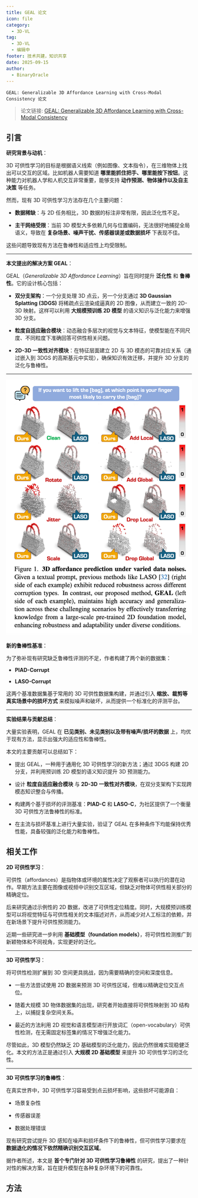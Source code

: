 ```yaml
---
title: GEAL 论文
icon: file
category:
  - 3D-VL
tag:
  - 3D-VL
  - 编辑中
footer: 技术共建，知识共享
date: 2025-09-15
author:
  - BinaryOracle
---
```


`GEAL: Generalizable 3D Affordance Learning with Cross-Modal Consistency 论文` 

<!-- more -->

> 论文链接: [GEAL: Generalizable 3D Affordance Learning with Cross-Modal Consistency](https://arxiv.org/abs/2412.09511)

## 引言

**研究背景与动机**：

3D 可供性学习的目标是根据语义线索（例如图像、文本指令），在三维物体上找出可以交互的区域。比如机器人需要知道 **哪里能抓住把手、哪里能按下按钮**。这种能力对机器人学和人机交互非常重要，能够支持 **动作预测、物体操作以及自主决策** 等任务。

然而，现有 3D 可供性学习方法存在几个主要问题：

* **数据稀缺**：与 2D 任务相比，3D 数据的标注非常有限，因此泛化性不足。

* **主干网络受限**：当前 3D 模型大多依赖几何与位置编码，无法很好地捕捉全局语义，导致在 **复杂场景、噪声干扰、传感器误差或数据损坏** 下表现不佳。

这些问题导致现有方法在鲁棒性和适应性上均受限制。

---

**本文提出的解决方案 GEAL**：

GEAL（*Generalizable 3D Affordance Learning*）旨在同时提升 **泛化性** 和 **鲁棒性**。它的设计核心包括：

* **双分支架构**：一个分支处理 3D 点云，另一个分支通过 **3D Gaussian Splatting (3DGS)** 将稀疏点云渲染成逼真的 2D 图像，从而建立一致的 2D-3D 映射。这样可以利用 **大规模预训练 2D 模型** 的语义知识与泛化能力来增强 3D 分支。

* **粒度自适应融合模块**：动态融合多层次的视觉与文本特征，使模型能在不同尺度、不同粒度下准确回答可供性相关问题。

* **2D-3D 一致性对齐模块**：在特征层面建立 2D 与 3D 模态的可靠对应关系（通过嵌入到 3DGS 的高斯基元中实现），确保知识有效迁移，并提升 3D 分支的泛化与鲁棒性。

---

![](GEAL/1.png)

**新的鲁棒性基准**：

为了弥补现有研究缺乏鲁棒性评测的不足，作者构建了两个新的数据集：

* **PIAD-Corrupt**

* **LASO-Corrupt**

这两个基准数据集基于常用的 3D 可供性数据集构建，并通过引入 **缩放、裁剪等真实场景中的损坏方式** 来模拟噪声和破坏，从而提供一个标准化的评测平台。

---

**实验结果与贡献总结**：

大量实验表明，GEAL 在 **已见类别、未见类别以及带有噪声/损坏的数据** 上，均优于现有方法，显示出强大的适应性和鲁棒性。

本文的主要贡献可以总结如下：

* 提出 GEAL，一种用于通用化 3D 可供性学习的新方法；通过 3DGS 构建 2D 分支，并利用预训练 2D 模型的语义知识提升 3D 预测能力。

* 设计 **粒度自适应融合模块** 与 **2D-3D 一致性对齐模块**，在双分支架构下实现跨模态知识整合与传播。

* 构建两个基于损坏的评测基准：**PIAD-C** 和 **LASO-C**，为社区提供了一个衡量 3D 可供性方法鲁棒性的标准。

* 在主流与损坏基准上进行大量实验，验证了 GEAL 在多种条件下均能保持优秀性能，具备较强的泛化能力和鲁棒性。

## 相关工作

**2D 可供性学习**：

可供性（affordances）是指物体或环境的属性决定了观察者可以执行的潜在动作。早期方法主要在图像或视频中识别交互区域，但缺乏对物体可供性相关部分的精确定位。

后来研究通过示例性的 2D 数据，改进了可供性定位精度。同时，大规模预训练模型可以将视觉特征与可供性相关的文本描述对齐，从而减少对人工标注的依赖，并在新场景下提升可供性预测能力。

近期一些研究进一步利用 **基础模型（foundation models）**，将可供性检测推广到新颖物体和不同视角，实现更好的泛化。

---

**3D 可供性学习**：

将可供性检测扩展到 3D 空间更具挑战，因为需要精确的空间和深度信息。

* 一些方法尝试使用 2D 数据来预测 3D 可供性区域，但难以精确定位交互点位。

* 随着大规模 3D 物体数据集的出现，研究者开始直接将可供性映射到 3D 结构上，以捕捉复杂空间关系。

* 最近的方法利用 2D 视觉和语言模型进行开放词汇（open-vocabulary）可供性检测，在无需固定标签集的情况下增强泛化能力。

尽管如此，3D 模型仍然缺乏 2D 基础模型的泛化能力，因此仍然很难实现稳健泛化。本文的方法正是通过引入 **大规模 2D 基础模型** 来提升 3D 可供性学习的泛化性。

---

**3D 可供性学习的鲁棒性**：

在真实世界中，3D 可供性学习容易受到点云损坏影响，这些损坏可能源自：

* 场景复杂性

* 传感器误差

* 数据处理错误

现有研究尝试提升 3D 感知在噪声和损坏条件下的鲁棒性，但可供性学习要求在 **数据退化的情况下依然精确识别交互区域**。

据作者所述，本文是 **首个专门针对 3D 可供性学习鲁棒性** 的研究，提出了一种针对性的解决方案，旨在提升模型在各种复杂环境下的可靠性。

## 方法

